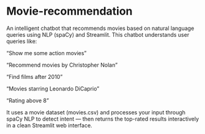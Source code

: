 # Movie-recommendation
An intelligent chatbot that recommends movies based on natural language queries using NLP (spaCy) and Streamlit.
This chatbot understands user queries like:

“Show me some action movies”

“Recommend movies by Christopher Nolan”

“Find films after 2010”

“Movies starring Leonardo DiCaprio”

“Rating above 8”

It uses a movie dataset (movies.csv) and processes your input through spaCy NLP to detect intent — then returns the top-rated results interactively in a clean Streamlit web interface.
